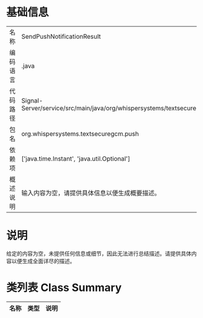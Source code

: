 # 基础信息

|      |      |
|------|------|
| 名称 | SendPushNotificationResult |
| 编码语言 | .java |
| 代码路径 | Signal-Server/service/src/main/java/org/whispersystems/textsecuregcm/push/SendPushNotificationResult.java |
| 包名 | org.whispersystems.textsecuregcm.push |
| 依赖项 | ['java.time.Instant', 'java.util.Optional'] |
| 概述说明 | 输入内容为空，请提供具体信息以便生成概要描述。 |

# 说明

给定的内容为空，未提供任何信息或细节，因此无法进行总结描述。请提供具体内容以便生成全面详尽的描述。

# 类列表 Class Summary

| 名称   | 类型  | 说明 |
|-------|------|-------------|




